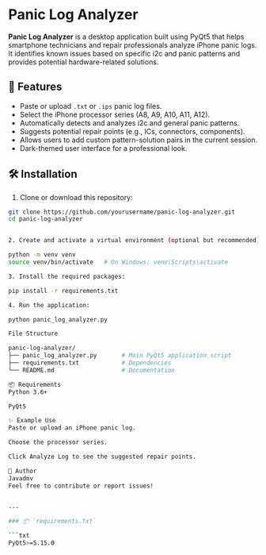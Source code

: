 # Panic Log Analyzer

**Panic Log Analyzer** is a desktop application built using PyQt5 that helps smartphone technicians and repair professionals analyze iPhone panic logs. It identifies known issues based on specific i2c and panic patterns and provides potential hardware-related solutions.

## 🚀 Features

- Paste or upload `.txt` or `.ips` panic log files.
- Select the iPhone processor series (A8, A9, A10, A11, A12).
- Automatically detects and analyzes i2c and general panic patterns.
- Suggests potential repair points (e.g., ICs, connectors, components).
- Allows users to add custom pattern-solution pairs in the current session.
- Dark-themed user interface for a professional look.

## 🛠️ Installation

1. Clone or download this repository:

```bash
git clone https://github.com/yourusername/panic-log-analyzer.git
cd panic-log-analyzer


2. Create and activate a virtual environment (optional but recommended):

python -m venv venv
source venv/bin/activate   # On Windows: venv\Scripts\activate

3. Install the required packages:

pip install -r requirements.txt

4. Run the application:

python panic_log_analyzer.py

File Structure

panic-log-analyzer/
├── panic_log_analyzer.py       # Main PyQt5 application script
├── requirements.txt            # Dependencies
└── README.md                   # Documentation

📦 Requirements
Python 3.6+

PyQt5

✨ Example Use
Paste or upload an iPhone panic log.

Choose the processor series.

Click Analyze Log to see the suggested repair points.

📧 Author
Javadmv
Feel free to contribute or report issues!


---

### 📦 `requirements.txt`

```txt
PyQt5>=5.15.0

